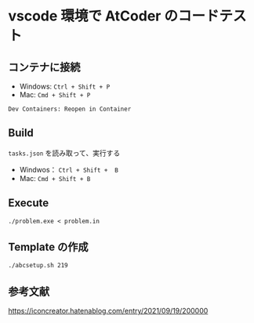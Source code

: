 # vscode 環境で AtCoder のコードテスト

## コンテナに接続

- Windows: `Ctrl + Shift + P`
- Mac: `Cmd + Shift + P`

`Dev Containers: Reopen in Container`

## Build

`tasks.json` を読み取って、実行する

- Windwos： `Ctrl + Shift +  B`
- Mac: `Cmd + Shift + B`

## Execute

```shell
./problem.exe < problem.in
```

## Template の作成

```shell
./abcsetup.sh 219
```

## 参考文献

<https://iconcreator.hatenablog.com/entry/2021/09/19/200000>
